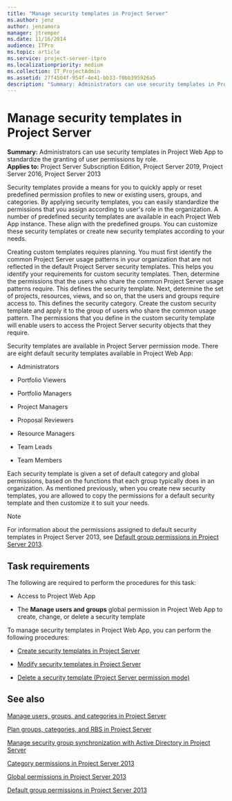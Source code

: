 ```yaml
---
title: "Manage security templates in Project Server"
ms.author: jenz
author: jenzamora
manager: jtremper
ms.date: 11/16/2014
audience: ITPro
ms.topic: article
ms.service: project-server-itpro
ms.localizationpriority: medium
ms.collection: IT_ProjectAdmin
ms.assetid: 27f4504f-954f-4e41-bb33-f0bb395926a5
description: "Summary: Administrators can use security templates in Project Web App to standardize the granting of user permissions by role."
---
```


# Manage security templates in Project Server
 
 **Summary:** Administrators can use security templates in Project Web App to standardize the granting of user permissions by role.<br/>
**Applies to:** Project Server Subscription Edition, Project Server 2019, Project Server 2016, Project Server 2013
  
Security templates provide a means for you to quickly apply or reset predefined permission profiles to new or existing users, groups, and categories. By applying security templates, you can easily standardize the permissions that you assign according to user's role in the organization. A number of predefined security templates are available in each Project Web App instance. These align with the predefined groups. You can customize these security templates or create new security templates according to your needs.
  
Creating custom templates requires planning. You must first identify the common Project Server usage patterns in your organization that are not reflected in the default Project Server security templates. This helps you identify your requirements for custom security templates. Then, determine the permissions that the users who share the common Project Server usage patterns require. This defines the security template. Next, determine the set of projects, resources, views, and so on, that the users and groups require access to. This defines the security category. Create the custom security template and apply it to the group of users who share the common usage pattern. The permissions that you define in the custom security template will enable users to access the Project Server security objects that they require.
  
Security templates are available in Project Server permission mode. There are eight default security templates available in Project Web App:
  
- Administrators
    
- Portfolio Viewers
    
- Portfolio Managers
    
- Project Managers
    
- Proposal Reviewers
    
- Resource Managers
    
- Team Leads
    
- Team Members
    
Each security template is given a set of default category and global permissions, based on the functions that each group typically does in an organization. As mentioned previously, when you create new security templates, you are allowed to copy the permissions for a default security template and then customize it to suit your needs.
  
> [!NOTE]
> For information about the permissions assigned to default security templates in Project Server 2013, see [Default group permissions in Project Server 2013](default-group-permissions-in-project-server-2013.md). 
  
## Task requirements

The following are required to perform the procedures for this task:
  
- Access to Project Web App
    
- The **Manage users and groups** global permission in Project Web App to create, change, or delete a security template
    
To manage security templates in Project Web App, you can perform the following procedures:
  
- [Create security templates in Project Server](create-security-templates-in-project-server.md)
    
- [Modify security templates in Project Server](modify-security-templates-in-project-server.md)
    
- [Delete a security template (Project Server permission mode)](delete-a-security-template-project-server-permission-mode.md)
    
## See also


[Manage users, groups, and categories in Project Server](manage-users-groups-and-categories-in-project-server-2013.md)
  
[Plan groups, categories, and RBS in Project Server](plan-groups-categories-and-rbs-in-project-server.md)
  
[Manage security group synchronization with Active Directory in Project Server](manage-security-group-synchronization-with-active-directory-in-project-server.md)
  
[Category permissions in Project Server 2013](category-permissions-in-project-server-2013.md)
  
[Global permissions in Project Server 2013](global-permissions-in-project-server-2013.md)
  
[Default group permissions in Project Server 2013](default-group-permissions-in-project-server-2013.md)

